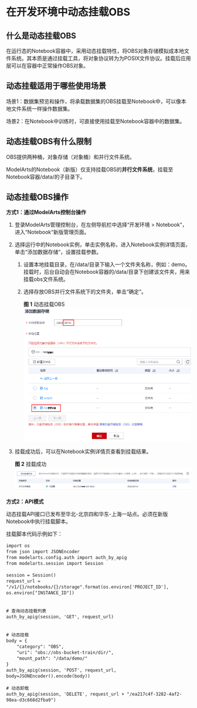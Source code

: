 # 在开发环境中动态挂载OBS<a name="modelarts_30_0036"></a>

## 什么是动态挂载OBS<a name="section24336101338"></a>

在运行态的Notebook容器中，采用动态挂载特性，将OBS对象存储模拟成本地文件系统。其本质是通过挂载工具，将对象协议转为为POSIX文件协议。挂载后应用层可以在容器中正常操作OBS对象。​

## 动态挂载适用于哪些使用场景<a name="section854919446105"></a>

场景1：数据集预览和操作，将承载数据集的OBS挂载至Notebook中，可以像本地文件系统一样操作数据集。

场景2：在Notebook中训练时，可直接使用挂载至Notebook容器中的数据集。

## 动态挂载OBS有什么限制<a name="section186012476312"></a>

OBS提供两种桶，对象存储（对象桶）和并行文件系统。

ModelArts的Notebook（新版）仅支持挂载OBS的**并行文件系统**，挂载至Notebook容器/data/的子目录下。

## 动态挂载OBS操作<a name="section205004437420"></a>

**方式1：通过ModelArts控制台操作**

1.  登录ModelArts管理控制台，在左侧导航栏中选择“开发环境 \> Notebook“，进入“Notebook“新版管理页面。
2.  选择运行中的Notebook实例，单击实例名称，进入Notebook实例详情页面，单击“添加数据存储“，设置挂载参数。
    1.  设置本地挂载目录，在/data/目录下输入一个文件夹名称，例如：demo。挂载时，后台自动会在Notebook容器的/data/目录下创建该文件夹，用来挂载obs文件系统。
    2.  选择存放OBS并行文件系统下的文件夹，单击“确定“。

        **图 1**  动态挂载OBS<a name="fig9749153483010"></a>  
        ![](figures/动态挂载OBS.png "动态挂载OBS")

3.  挂载成功后，可以在Notebook实例详情页查看到挂载结果。

    **图 2**  挂载成功<a name="fig171651745173210"></a>  
    ![](figures/挂载成功.png "挂载成功")


**方式2：API模式**

动态挂载API接口已发布至华北-北京四和华东-上海一站点。必须在新版Notebook中执行挂载脚本。

挂载脚本代码示例如下：

```
import os
from json import JSONEncoder
from modelarts.config.auth import auth_by_apig
from modelarts.session import Session

session = Session()
request_url = "/v1/{}/notebooks/{}/storage".format(os.environ['PROJECT_ID'], os.environ["INSTANCE_ID"])


# 查询动态挂载列表
auth_by_apig(session, 'GET', request_url)


# 动态挂载
body = {
    "category": "OBS",
    "uri": "obs://obs-bucket-train/dir/",
    "mount_path": "/data/demo/"
}
auth_by_apig(session, 'POST', request_url, body=JSONEncoder().encode(body))

# 动态卸载
auth_by_apig(session, 'DELETE', request_url + "/ea217c4f-3282-4af2-98ea-d3c668d2fba9")
```

